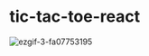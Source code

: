 # tic-tac-toe-react
![ezgif-3-fa07753195](https://github.com/Eliott45/tic-tac-toe-react/assets/28685443/dd167a6d-4f16-4d09-a5cd-f8224ad003d8)

